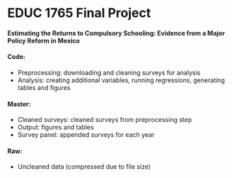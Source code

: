 # EDUC 1765 Final Project

#### Estimating the Returns to Compulsory Schooling: Evidence from a Major Policy Reform in Mexico

#### Code: 
- Preprocessing: downloading and cleaning surveys for analysis
- Analysis: creating additional variables, running regressions, generating tables and figures

#### Master: 
- Cleaned surveys: cleaned surveys from preprocessing step
- Output: figures and tables
- Survey panel: appended surveys for each year

#### Raw: 
- Uncleaned data (compressed due to file size)
